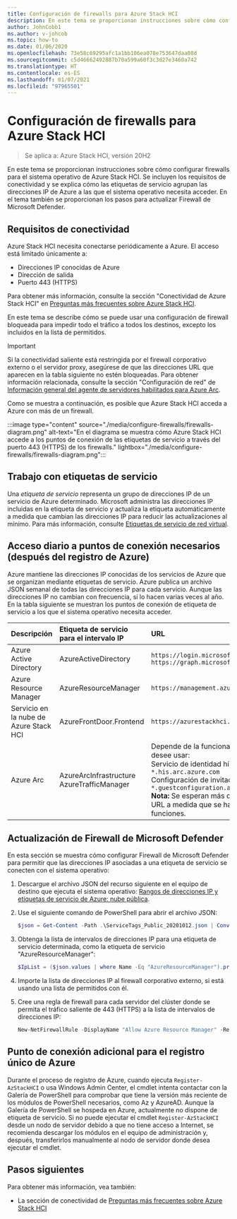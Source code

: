 ```yaml
---
title: Configuración de firewalls para Azure Stack HCI
description: En este tema se proporcionan instrucciones sobre cómo configurar firewalls para el sistema operativo de Azure Stack HCI.
author: JohnCobb1
ms.author: v-johcob
ms.topic: how-to
ms.date: 01/06/2020
ms.openlocfilehash: 73e58c69295afc1a1bb106ea078e753647daa08d
ms.sourcegitcommit: c5d46662492887b70a599a60f3c3d27e3460a742
ms.translationtype: HT
ms.contentlocale: es-ES
ms.lasthandoff: 01/07/2021
ms.locfileid: "97965501"
---
```

# <a name="configure-firewalls-for-azure-stack-hci"></a>Configuración de firewalls para Azure Stack HCI

>Se aplica a: Azure Stack HCI, versión 20H2

En este tema se proporcionan instrucciones sobre cómo configurar firewalls para el sistema operativo de Azure Stack HCI. Se incluyen los requisitos de conectividad y se explica cómo las etiquetas de servicio agrupan las direcciones IP de Azure a las que el sistema operativo necesita acceder. En el tema también se proporcionan los pasos para actualizar Firewall de Microsoft Defender.

## <a name="connectivity-requirements"></a>Requisitos de conectividad
Azure Stack HCI necesita conectarse periódicamente a Azure. El acceso está limitado únicamente a:
- Direcciones IP conocidas de Azure
- Dirección de salida
- Puerto 443 (HTTPS)

Para obtener más información, consulte la sección "Conectividad de Azure Stack HCI" en [Preguntas más frecuentes sobre Azure Stack HCI](../faq.md).

En este tema se describe cómo se puede usar una configuración de firewall bloqueada para impedir todo el tráfico a todos los destinos, excepto los incluidos en la lista de permitidos.

   >[!IMPORTANT]
   > Si la conectividad saliente está restringida por el firewall corporativo externo o el servidor proxy, asegúrese de que las direcciones URL que aparecen en la tabla siguiente no estén bloqueadas. Para obtener información relacionada, consulte la sección "Configuración de red" de [Información general del agente de servidores habilitados para Azure Arc](https://docs.microsoft.com/azure/azure-arc/servers/agent-overview#networking-configuration).


Como se muestra a continuación, es posible que Azure Stack HCI acceda a Azure con más de un firewall.

:::image type="content" source="./media/configure-firewalls/firewalls-diagram.png" alt-text="En el diagrama se muestra cómo Azure Stack HCI accede a los puntos de conexión de las etiquetas de servicio a través del puerto 443 (HTTPS) de los firewalls." lightbox="./media/configure-firewalls/firewalls-diagram.png":::

## <a name="working-with-service-tags"></a>Trabajo con etiquetas de servicio
Una *etiqueta de servicio* representa un grupo de direcciones IP de un servicio de Azure determinado. Microsoft administra las direcciones IP incluidas en la etiqueta de servicio y actualiza la etiqueta automáticamente a medida que cambian las direcciones IP para reducir las actualizaciones al mínimo. Para más información, consulte [Etiquetas de servicio de red virtual](https://docs.microsoft.com/azure/virtual-network/service-tags-overview).

## <a name="required-endpoint-daily-access-after-azure-registration"></a>Acceso diario a puntos de conexión necesarios (después del registro de Azure)
Azure mantiene las direcciones IP conocidas de los servicios de Azure que se organizan mediante etiquetas de servicio. Azure publica un archivo JSON semanal de todas las direcciones IP para cada servicio. Aunque las direcciones IP no cambian con frecuencia, sí lo hacen varias veces al año. En la tabla siguiente se muestran los puntos de conexión de etiqueta de servicio a los que el sistema operativo necesita acceder.

| Descripción                   | Etiqueta de servicio para el intervalo IP  | URL                                                                                 |
| :-----------------------------| :-----------------------  | :---------------------------------------------------------------------------------- |
| Azure Active Directory        | AzureActiveDirectory      | `https://login.microsoftonline.com`<br> `https://graph.microsoft.com`               |
| Azure Resource Manager        | AzureResourceManager      | `https://management.azure.com`                        |
| Servicio en la nube de Azure Stack HCI | AzureFrontDoor.Frontend   | `https://azurestackhci.azurefd.net` |
| Azure Arc                     | AzureArcInfrastructure<br> AzureTrafficManager | Depende de la funcionalidad que desee usar:<br> Servicio de identidad híbrida: `*.his.arc.azure.com`<br> Configuración de invitado: `*.guestconfiguration.azure.com`<br> **Nota:** Se esperan más direcciones URL a medida que se habiliten más funciones. |

## <a name="update-microsoft-defender-firewall"></a>Actualización de Firewall de Microsoft Defender
En esta sección se muestra cómo configurar Firewall de Microsoft Defender para permitir que las direcciones IP asociadas a una etiqueta de servicio se conecten con el sistema operativo:

1. Descargue el archivo JSON del recurso siguiente en el equipo de destino que ejecuta el sistema operativo: [Rangos de direcciones IP y etiquetas de servicio de Azure: nube pública](https://www.microsoft.com/download/details.aspx?id=56519).

1. Use el siguiente comando de PowerShell para abrir el archivo JSON:

    ```powershell
    $json = Get-Content -Path .\ServiceTags_Public_20201012.json | ConvertFrom-Json
    ```

1. Obtenga la lista de intervalos de direcciones IP para una etiqueta de servicio determinada, como la etiqueta de servicio "AzureResourceManager":

    ```powershell
    $IpList = ($json.values | where Name -Eq "AzureResourceManager").properties.addressPrefixes
    ```

1. Importe la lista de direcciones IP al firewall corporativo externo, si está usando una lista de permitidos con él.

1. Cree una regla de firewall para cada servidor del clúster donde se permita el tráfico saliente de 443 (HTTPS) a la lista de intervalos de direcciones IP:

    ```powershell
    New-NetFirewallRule -DisplayName "Allow Azure Resource Manager" -RemoteAddress $IpList -Direction Outbound -LocalPort 443 -Protocol TCP -Action Allow -Profile Any -Enabled True
    ```

## <a name="additional-endpoint-for-one-time-azure-registration"></a>Punto de conexión adicional para el registro único de Azure
Durante el proceso de registro de Azure, cuando ejecuta `Register-AzStackHCI` o usa Windows Admin Center, el cmdlet intenta contactar con la Galería de PowerShell para comprobar que tiene la versión más reciente de los módulos de PowerShell necesarios, como Az y AzureAD. Aunque la Galería de PowerShell se hospeda en Azure, actualmente no dispone de etiqueta de servicio. Si no puede ejecutar el cmdlet `Register-AzStackHCI` desde un nodo de servidor debido a que no tiene acceso a Internet, se recomienda descargar los módulos en el equipo de administración y, después, transferirlos manualmente al nodo de servidor donde desea ejecutar el cmdlet.

## <a name="next-steps"></a>Pasos siguientes
Para obtener más información, vea también:
- La sección de conectividad de [Preguntas más frecuentes sobre Azure Stack HCI](../faq.md)

